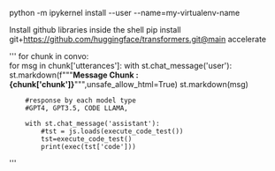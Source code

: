 python -m ipykernel install --user --name=my-virtualenv-name


Install github libraries inside the shell
pip install git+https://github.com/huggingface/transformers.git@main accelerate



'''
for chunk in convo:   
    for msg in chunk['utterances']:
        with st.chat_message('user'):
                    st.markdown(f"""<strong>Message Chunk : {chunk['chunk']}</strong>""",unsafe_allow_html=True)
                    st.markdown(msg)

        #response by each model type
        #GPT4, GPT3.5, CODE LLAMA, 

        with st.chat_message('assistant'):
            #tst = js.loads(execute_code_test())
            tst=execute_code_test()
            print(exec(tst['code']))
'''